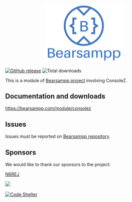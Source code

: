 <p align="center"><a href="https://bearsampp.com/contribute" target="_blank"><img width="250" src="img/Bearsampp-logo.svg"></a></p>

[![GitHub release](https://img.shields.io/github/release/bearsampp/module-consolez.svg?style=flat-square)](https://github.com/bearsampp/module-consolez/releases/latest)
![Total downloads](https://img.shields.io/github/downloads/bearsampp/module-consolez/total.svg?style=flat-square)

This is a module of [Bearsampp project](https://github.com/bearsampp/bearsampp) involving ConsoleZ.

## Documentation and downloads

https://bearsampp.com/module/consolez

## Issues

Issues must be reported on [Bearsampp repository](https://github.com/bearsampp/bearsampp/issues).


## Sponsors

We would like to thank our sponsors to the project:

[N6REJ](https://github.com/N6REJ)<br />

<img src="https://resources.jetbrains.com/storage/products/company/brand/logos/jb_beam.png" width="80">

[![Code Shelter](https://www.codeshelter.co/static/badges/badge-flat.svg)](https://www.codeshelter.co/)
